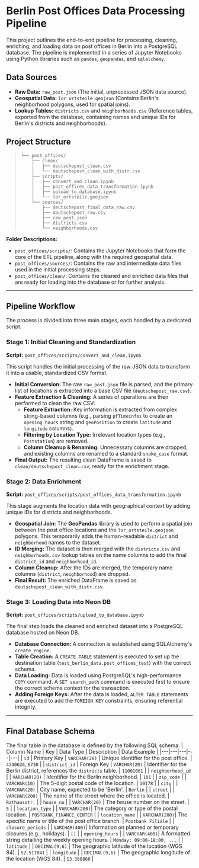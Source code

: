 # Berlin Post Offices Data Processing Pipeline

This project outlines the end-to-end pipeline for processing, cleaning, enriching, and loading data on post offices in Berlin into a PostgreSQL database. The pipeline is implemented in a series of Jupyter Notebooks using Python libraries such as `pandas`, `geopandas`, and `sqlalchemy`.

## Data Sources
- **Raw Data:** `raw_post.json` (The initial, unprocessed JSON data source).
- **Geospatial Data:** `lor_ortsteile.geojson` (Contains Berlin's neighborhood polygons, used for spatial joins).
- **Lookup Tables:** `districts.csv` and `neighborhoods.csv` (Reference tables, exported from the database, containing names and unique IDs for Berlin's districts and neighborhoods).

## Project Structure

> ```text
> └── post_offices/
>     ├── clean/
>     │   ├── deutschepost_clean.csv
>     │   └── deutschepost_clean_with_distr.csv
>     ├── scripts/
>     │   ├── convert_and_clean.ipynb
>     │   ├── post_offices_data_transformation.ipynb
>     │   ├── upload_to_database.ipynb
>     │   └── lor_ortsteile.geojson
>     └── sources/
>         ├── deutschepost_final_data_raw.csv
>         ├── deutschepost_raw.csv
>         ├── raw_post.json
>         ├── districts.csv
>         └── neighborhoods.csv
> ```

**Folder Descriptions:**
- `post_offices/scripts/`: Contains the Jupyter Notebooks that form the core of the ETL pipeline, along with the required geospatial data.
- `post_offices/sources/`: Contains the raw and intermediate data files used in the initial processing steps.
- `post_offices/clean/`: Contains the cleaned and enriched data files that are ready for loading into the database or for further analysis.

---
## Pipeline Workflow

The process is divided into three main stages, each handled by a dedicated script.

### Stage 1: Initial Cleaning and Standardization
**Script:** `post_offices/scripts/convert_and_clean.ipynb`

This script handles the initial processing of the raw JSON data to transform it into a usable, standardized CSV format.
* **Initial Conversion:** The raw `raw_post.json` file is parsed, and the primary list of locations is extracted into a base CSV file (`deutschepost_raw.csv`).
* **Feature Extraction & Cleaning:** A series of operations are then performed to clean the raw CSV:
    * **Feature Extraction:** Key information is extracted from complex string-based columns (e.g., parsing `pfTimeinfos` to create an `opening_hours` string and `geoPosition` to create `latitude` and `longitude` columns).
    * **Filtering by Location Type:** Irrelevant location types (e.g., `Poststation`) are removed.
    * **Column Cleanup & Renaming:** Unnecessary columns are dropped, and existing columns are renamed to a standard `snake_case` format.
* **Final Output:** The resulting clean DataFrame is saved to `clean/deutschepost_clean.csv`, ready for the enrichment stage.

### Stage 2: Data Enrichment
**Script:** `post_offices/scripts/post_offices_data_transformation.ipynb`

This stage augments the location data with geographical context by adding unique IDs for districts and neighborhoods.
* **Geospatial Join:** The **GeoPandas** library is used to perform a spatial join between the post office locations and the `lor_ortsteile.geojson` polygons. This temporarily adds the human-readable `district` and `neighborhood` names to the dataset.
* **ID Merging:** The dataset is then merged with the `districts.csv` and `neighborhoods.csv` lookup tables on the name columns to add the final `district_id` and `neighborhood_id`.
* **Column Cleanup:** After the IDs are merged, the temporary name columns (`district`, `neighborhood`) are dropped.
* **Final Result:** The enriched DataFrame is saved as `deutschepost_clean_with_distr.csv`.

### Stage 3: Loading Data into Neon DB
**Script:** `post_offices/scripts/upload_to_database.ipynb`

The final step loads the cleaned and enriched dataset into a PostgreSQL database hosted on Neon DB.
* **Database Connection:** A connection is established using SQLAlchemy's `create_engine`.
* **Table Creation:** A `CREATE TABLE` statement is executed to set up the destination table (`test_berlin_data.post_offices_test`) with the correct schema.
* **Data Loading:** Data is loaded using PostgreSQL's high-performance `COPY` command. A `SET search_path` command is executed first to ensure the correct schema context for the transaction.
* **Adding Foreign Keys:** After the data is loaded, `ALTER TABLE` statements are executed to add the `FOREIGN KEY` constraints, ensuring referential integrity.

---
## Final Database Schema

The final table in the database is defined by the following SQL schema:
| Column Name | Key | Data Type | Description | Data Example |
|---|---|---|---|---|
| `id` | Primary Key | `VARCHAR(20)` | Unique identifier for the post office. | `4340626`, `6730` |
| `district_id` | Foreign Key | `VARCHAR(20)` | Identifier for the Berlin district, references the `districts` table. | `11001001` |
| `neighborhood_id` | | `VARCHAR(20)` | Identifier for the Berlin neighborhood. | `101` |
| `zip_code` | | `VARCHAR(10)` | The 5-digit postal code of the location. | `10178` |
| `city` | | `VARCHAR(20)` | City name, expected to be 'Berlin'. | `Berlin` |
| `street` | | `VARCHAR(200)` | The name of the street where the office is located. | `Rathausstr.` |
| `house_no` | | `VARCHAR(20)` | The house number on the street. | `5` |
| `location_type` | | `VARCHAR(200)`| The category or type of the postal location. | `POSTBANK_FINANCE_CENTER` |
| `location_name` | | `VARCHAR(200)`| The specific name or title of the post office branch. | `Postbank Filiale` |
| `closure_periods` | | `VARCHAR(400)`| Information on planned or temporary closures (e.g., holidays). | `[]` |
| `opening_hours` | | `VARCHAR(400)`| A formatted string detailing the weekly opening hours. | `Monday: 09:00-18:00; ...` |
| `latitude` | | `DECIMAL(9,6)` | The geographic latitude of the location (WGS 84). | `52.517041` |
| `longitude` | | `DECIMAL(9,6)` | The geographic longitude of the location (WGS 84). | `13.388860` |

